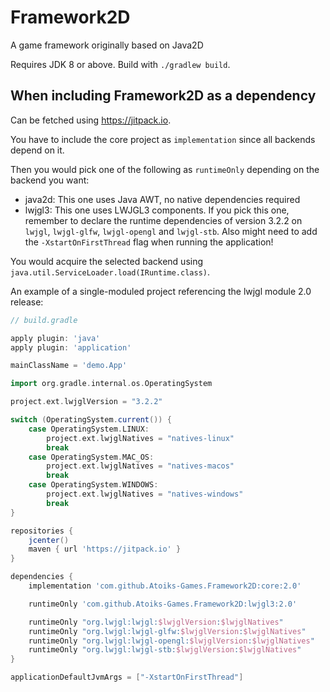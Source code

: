 # Framework2D

A game framework originally based on Java2D

Requires JDK 8 or above. Build with `./gradlew build`.

## When including Framework2D as a dependency

Can be fetched using https://jitpack.io.

You have to include the core project as `implementation` since all backends depend on it.

Then you would pick one of the following as `runtimeOnly` depending on the backend you want:

*   java2d: This one uses Java AWT, no native dependencies required
*   lwjgl3: This one uses LWJGL3 components. If you pick this one, remember to declare the runtime dependencies of version 3.2.2 on `lwjgl`, `lwjgl-glfw`, `lwjgl-opengl` and `lwjgl-stb`. Also might need to add the `-XstartOnFirstThread` flag when running the application!

You would acquire the selected backend using `java.util.ServiceLoader.load(IRuntime.class)`.

An example of a single-moduled project referencing the lwjgl module 2.0 release:

```groovy
// build.gradle

apply plugin: 'java'
apply plugin: 'application'

mainClassName = 'demo.App'

import org.gradle.internal.os.OperatingSystem

project.ext.lwjglVersion = "3.2.2"

switch (OperatingSystem.current()) {
    case OperatingSystem.LINUX:
        project.ext.lwjglNatives = "natives-linux"
        break
    case OperatingSystem.MAC_OS:
        project.ext.lwjglNatives = "natives-macos"
        break
    case OperatingSystem.WINDOWS:
        project.ext.lwjglNatives = "natives-windows"
        break
}

repositories {
    jcenter()
    maven { url 'https://jitpack.io' }
}

dependencies {
    implementation 'com.github.Atoiks-Games.Framework2D:core:2.0'

    runtimeOnly 'com.github.Atoiks-Games.Framework2D:lwjgl3:2.0'

    runtimeOnly "org.lwjgl:lwjgl:$lwjglVersion:$lwjglNatives"
    runtimeOnly "org.lwjgl:lwjgl-glfw:$lwjglVersion:$lwjglNatives"
    runtimeOnly "org.lwjgl:lwjgl-opengl:$lwjglVersion:$lwjglNatives"
    runtimeOnly "org.lwjgl:lwjgl-stb:$lwjglVersion:$lwjglNatives"
}

applicationDefaultJvmArgs = ["-XstartOnFirstThread"]
```
